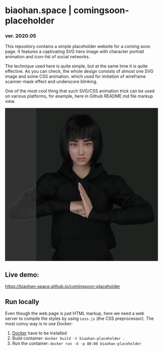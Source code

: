 # biaohan.space | comingsoon-placeholder 
### ver. 2020.05
This repository contains a simple placeholder website for a coming soon page. 
It features a captivating SVG hero image with character portrait animation and icon-list of social networks.

The technique used here is quite simple, but at the same time it is quite effective. As you can check, the whole design consists of almost one SVG image and some CSS animation, which used for imitation of wireframe scanner-mask effect and underscore blinking.

One of the most cool thing that such SVG/CSS animation trick can be used on various platforms, for example, here in Github README.md file markup view.

[![彪悍 | biaohan.space](https://github.com/biaohan-space/comingsoon-placeholder/blob/main/imgs/biaohan_1080x1080.svg)](https://github.com/biaohan-space/comingsoon-placeholder)

## Live demo:
https://biaohan-space.github.io/comingsoon-placeholder

## Run locally

Even though the web page is just HTML markup, here we need a web server to compile the styles by using `Less.js` (the CSS preprocessor). The most convy way is to use Docker:

1. [Docker](https://www.docker.com) have to be installed
2. Build container: `docker build -t biaohan-placeholder .`
2. Run the container: `docker run -d -p 80:80 biaohan-placeholder`

